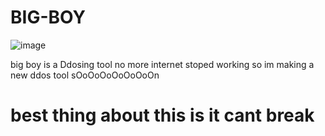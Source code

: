 # BIG-BOY

![image](https://github.com/sodaduhking/BIG-BOY/assets/144399207/d6259e63-bf4d-4173-9f53-c3e36b7e867c)

big boy is a Ddosing tool no more internet stoped working so im making a new ddos tool sOoOoOoOoOoOoOn


# best thing about this is it cant break
